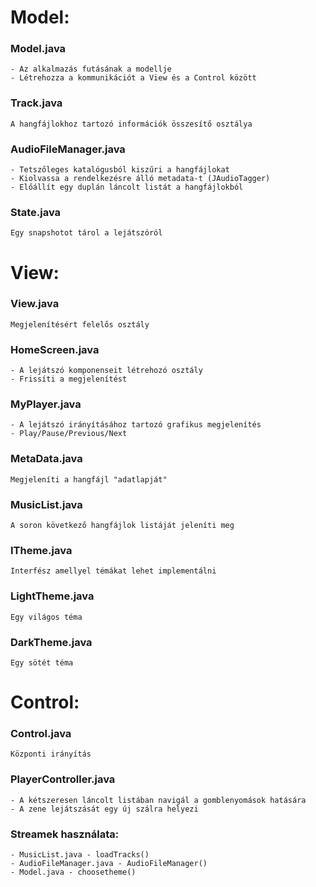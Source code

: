 # Model:
### Model.java
    - Az alkalmazás futásának a modellje
    - Létrehozza a kommunikációt a View és a Control között
### Track.java 
    A hangfájlokhoz tartozó információk összesítő osztálya
### AudioFileManager.java 
    - Tetszőleges katalógusból kiszűri a hangfájlokat
    - Kiolvassa a rendelkezésre álló metadata-t (JAudioTagger)
    - Előállít egy duplán láncolt listát a hangfájlokból
### State.java
    Egy snapshotot tárol a lejátszóról

# View:
### View.java
    Megjelenítésért felelős osztály
### HomeScreen.java
    - A lejátszó komponenseit létrehozó osztály
    - Frissíti a megjelenítést
### MyPlayer.java
    - A lejátszó irányításához tartozó grafikus megjelenítés
    - Play/Pause/Previous/Next
### MetaData.java
    Megjeleníti a hangfájl "adatlapját" 
### MusicList.java
    A soron következő hangfájlok listáját jeleníti meg
### ITheme.java
    Interfész amellyel témákat lehet implementálni
### LightTheme.java
    Egy világos téma
### DarkTheme.java
    Egy sötét téma

# Control: 
### Control.java
    Központi irányítás
### PlayerController.java
    - A kétszeresen láncolt listában navigál a gomblenyomások hatására
    - A zene lejátszását egy új szálra helyezi

### Streamek használata:
    - MusicList.java - loadTracks()
    - AudioFileManager.java - AudioFileManager()
    - Model.java - choosetheme()